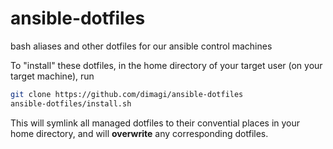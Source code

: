 # ansible-dotfiles
bash aliases and other dotfiles for our ansible control machines

To "install" these dotfiles, in the home directory of your target user (on your target machine),
run

```bash
git clone https://github.com/dimagi/ansible-dotfiles
ansible-dotfiles/install.sh
```

This will symlink all managed dotfiles to their convential places in your home directory, and will **overwrite** any corresponding dotfiles.
